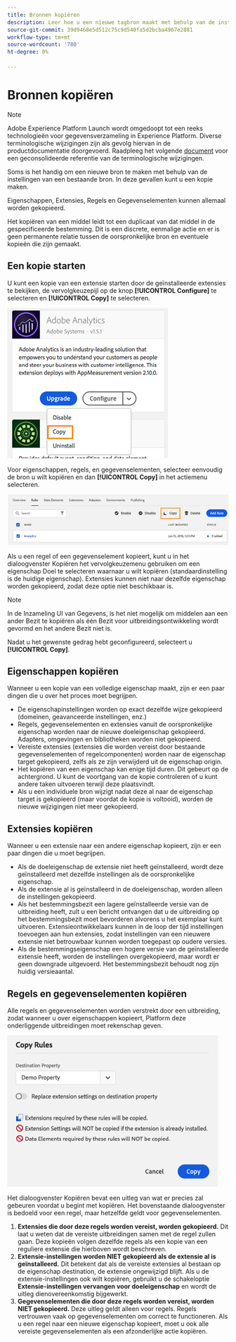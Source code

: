 ```yaml
---
title: Bronnen kopiëren
description: Leer hoe u een nieuwe tagbron maakt met behulp van de instellingen van een bestaande tagbron in Adobe Experience Platform.
source-git-commit: 39d9468e5d512c75c9d540fa5d2bcba4967e2881
workflow-type: tm+mt
source-wordcount: '780'
ht-degree: 0%

---
```


# Bronnen kopiëren

>[!NOTE]
>
>Adobe Experience Platform Launch wordt omgedoopt tot een reeks technologieën voor gegevensverzameling in Experience Platform. Diverse terminologische wijzigingen zijn als gevolg hiervan in de productdocumentatie doorgevoerd. Raadpleeg het volgende [document](../../term-updates.md) voor een geconsolideerde referentie van de terminologische wijzigingen.

Soms is het handig om een nieuwe bron te maken met behulp van de instellingen van een bestaande bron. In deze gevallen kunt u een kopie maken.

Eigenschappen, Extensies, Regels en Gegevenselementen kunnen allemaal worden gekopieerd.

Het kopiëren van een middel leidt tot een duplicaat van dat middel in de gespecificeerde bestemming. Dit is een discrete, eenmalige actie en er is geen permanente relatie tussen de oorspronkelijke bron en eventuele kopieën die zijn gemaakt.

## Een kopie starten

U kunt een kopie van een extensie starten door de geïnstalleerde extensies te bekijken, de vervolgkeuzepijl op de knop **[!UICONTROL Configure]** te selecteren en **[!UICONTROL Copy]** te selecteren.

![De extensie Analytics kopiëren](../../images/copy-initiate-extension.png)

Voor eigenschappen, regels, en gegevenselementen, selecteer eenvoudig de bron u wilt kopiëren en dan **[!UICONTROL Copy]** in het actiemenu selecteren.

![Mijn regel voor Analytics kopiëren](../../images/copy-initiate-rule.png)

Als u een regel of een gegevenselement kopieert, kunt u in het dialoogvenster Kopiëren het vervolgkeuzemenu gebruiken om een eigenschap Doel te selecteren waarnaar u wilt kopiëren (standaardinstelling is de huidige eigenschap). Extensies kunnen niet naar dezelfde eigenschap worden gekopieerd, zodat deze optie niet beschikbaar is.

>[!NOTE]
>
>In de Inzameling UI van Gegevens, is het niet mogelijk om middelen aan een ander Bezit te kopiëren als één Bezit voor uitbreidingsontwikkeling wordt gevormd en het andere Bezit niet is.

Nadat u het gewenste gedrag hebt geconfigureerd, selecteert u **[!UICONTROL Copy]**.

## Eigenschappen kopiëren

Wanneer u een kopie van een volledige eigenschap maakt, zijn er een paar dingen die u over het proces moet begrijpen.

* De eigenschapinstellingen worden op exact dezelfde wijze gekopieerd (domeinen, geavanceerde instellingen, enz.)
* Regels, gegevenselementen en extensies vanuit de oorspronkelijke eigenschap worden naar de nieuwe doeleigenschap gekopieerd.  Adapters, omgevingen en bibliotheken worden niet gekopieerd.
* Vereiste extensies (extensies die worden vereist door bestaande gegevenselementen of regelcomponenten) worden naar de eigenschap target gekopieerd, zelfs als ze zijn verwijderd uit de eigenschap origin.
* Het kopiëren van een eigenschap kan enige tijd duren.  Dit gebeurt op de achtergrond.  U kunt de voortgang van de kopie controleren of u kunt andere taken uitvoeren terwijl deze plaatsvindt.
* Als u een individuele bron wijzigt nadat deze al naar de eigenschap target is gekopieerd (maar voordat de kopie is voltooid), worden de nieuwe wijzigingen niet meer gekopieerd.

## Extensies kopiëren

Wanneer u een extensie naar een andere eigenschap kopieert, zijn er een paar dingen die u moet begrijpen.

* Als de doeleigenschap de extensie niet heeft geïnstalleerd, wordt deze geïnstalleerd met dezelfde instellingen als de oorspronkelijke eigenschap.
* Als de extensie al is geïnstalleerd in de doeleigenschap, worden alleen de instellingen gekopieerd.
* Als het bestemmingsbezit een lagere geïnstalleerde versie van de uitbreiding heeft, zult u een bericht ontvangen dat u de uitbreiding op het bestemmingsbezit moet bevorderen alvorens u het exemplaar kunt uitvoeren.  Extensieontwikkelaars kunnen in de loop der tijd instellingen toevoegen aan hun extensies, zodat instellingen van een nieuwere extensie niet betrouwbaar kunnen worden toegepast op oudere versies.
* Als de bestemmingseigenschap een hogere versie van de geïnstalleerde extensie heeft, worden de instellingen overgekopieerd, maar wordt er geen downgrade uitgevoerd.  Het bestemmingsbezit behoudt nog zijn huidig versieaantal.

## Regels en gegevenselementen kopiëren

Alle regels en gegevenselementen worden verstrekt door een uitbreiding, zodat wanneer u over eigenschappen kopieert, Platform deze onderliggende uitbreidingen moet rekenschap geven.

![Een regel kopiëren naar mijn demo-eigenschap](../../images/copy-rules-dialog1.png)

Het dialoogvenster Kopiëren bevat een uitleg van wat er precies zal gebeuren voordat u begint met kopiëren. Het bovenstaande dialoogvenster is bedoeld voor een regel, maar hetzelfde geldt voor gegevenselementen.

1. **Extensies die door deze regels worden vereist, worden gekopieerd.** Dit laat u weten dat de vereiste uitbreidingen samen met de regel zullen gaan.  Deze kopieën volgen dezelfde regels als een kopie van een reguliere extensie die hierboven wordt beschreven.
1. **Extensie-instellingen worden NIET gekopieerd als de extensie al is geïnstalleerd.** Dit betekent dat als de vereiste extensies al bestaan op de eigenschap destination, de extensie ongewijzigd blijft.  Als u de extensie-instellingen ook wilt kopiëren, gebruikt u de schakeloptie **Extensie-instellingen vervangen voor doeleigenschap** en wordt de uitleg dienovereenkomstig bijgewerkt.
1. **Gegevenselementen die door deze regels worden vereist, worden NIET gekopieerd.** Deze uitleg geldt alleen voor regels.  Regels vertrouwen vaak op gegevenselementen om correct te functioneren.  Als u een regel naar een nieuwe eigenschap kopieert, moet u ook alle vereiste gegevenselementen als een afzonderlijke actie kopiëren.
